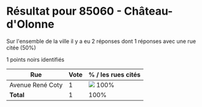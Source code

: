 # Résultat pour 85060 - Château-d'Olonne

Sur l'ensemble de la ville il y a eu 2 réponses dont 1 réponses avec une rue citée (50%)

1 points noirs identifiés

| Rue | Vote | % / les rues cités|
|-----|------|-------------------|
| Avenue René Coty | 1 | <img src="../../img/bar_100.gif" />&nbsp;100%|
| **Total** | 1 | 100%|
